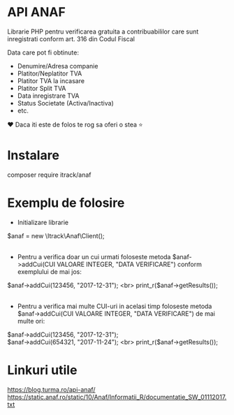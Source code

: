 # API ANAF
Librarie PHP pentru verificarea gratuita a contribuabililor care sunt inregistrati conform art. 316 din Codul Fiscal

Data care pot fi obtinute:
  - Denumire/Adresa companie
  - Platitor/Neplatitor TVA
  - Platitor TVA la incasare
  - Platitor Split TVA
  - Data inregistrare TVA
  - Status Societate (Activa/Inactiva)
  - etc.
  
:heart: Daca iti este de folos te rog sa oferi o stea :star:
  
# Instalare
composer require itrack/anaf

# Exemplu de folosire

- Initializare librarie

$anaf = new \Itrack\Anaf\Client(); <br><br>

- Pentru a verifica doar un cui urmati foloseste metoda $anaf->addCui(CUI VALOARE INTEGER, "DATA VERIFICARE") conform exemplului de mai jos:

$anaf->addCui(123456, "2017-12-31"); <br>
print_r($anaf->getResults());<br><br>

- Pentru a verifica mai multe CUI-uri in acelasi timp foloseste metoda $anaf->addCui(CUI VALOARE INTEGER, "DATA VERIFICARE") de mai multe ori:

$anaf->addCui(123456, "2017-12-31"); <br>
$anaf->addCui(654321, "2017-11-24"); <br>
print_r($anaf->getResults());

# Linkuri utile
https://blog.turma.ro/api-anaf/
https://static.anaf.ro/static/10/Anaf/Informatii_R/documentatie_SW_01112017.txt
